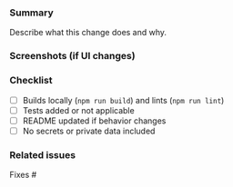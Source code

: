 ### Summary

Describe what this change does and why.

### Screenshots (if UI changes)

### Checklist

- [ ] Builds locally (`npm run build`) and lints (`npm run lint`)
- [ ] Tests added or not applicable
- [ ] README updated if behavior changes
- [ ] No secrets or private data included

### Related issues

Fixes #

